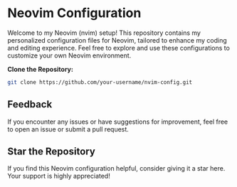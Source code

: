 # Neovim Configuration

Welcome to my Neovim (nvim) setup! This repository contains my personalized configuration files for Neovim, tailored to enhance my coding and editing experience. Feel free to explore and use these configurations to customize your own Neovim environment.

**Clone the Repository:**
   ```bash
   git clone https://github.com/your-username/nvim-config.git
```

## Feedback
If you encounter any issues or have suggestions for improvement, feel free to open an issue or submit a pull request.

## Star the Repository
If you find this Neovim configuration helpful, consider giving it a star here. Your support is highly appreciated!
